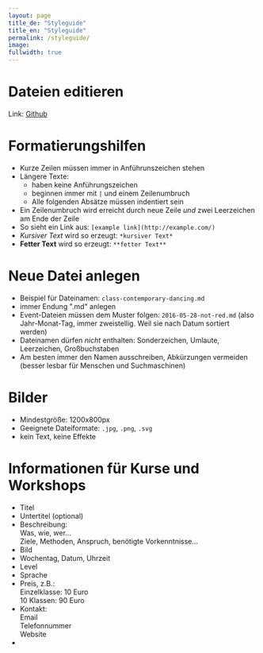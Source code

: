 ```yaml
---
layout: page
title_de: "Styleguide"
title_en: "Styleguide"
permalink: /styleguide/
image:
fullwidth: true
---
```



# Dateien editieren

Link: [Github](https://github.com/Kriesse/urbanraum/tree/gh-pages)

# Formatierungshilfen

* Kurze Zeilen müssen immer in Anführunszeichen stehen
* Längere Texte:
  * haben keine Anführungszeichen
  * beginnen immer mit `|` und einem Zeilenumbruch
  * Alle folgenden Absätze müssen indentiert sein
* Ein Zeilenumbruch wird erreicht durch neue Zeile _und_ zwei Leerzeichen am Ende der Zeile
* So sieht ein Link aus: `[example link](http://example.com/)`
* *Kursiver Text* wird so erzeugt: `*kursiver Text*`
* **Fetter Text** wird so erzeugt: `**fetter Text**`

# Neue Datei anlegen

* Beispiel für Dateinamen: `class-contemporary-dancing.md`
* immer Endung ".md" anlegen
* Event-Dateien müssen dem Muster folgen: `2016-05-28-not-red.md` (also Jahr-Monat-Tag, immer zweistellig. Weil sie nach Datum sortiert werden)
* Dateinamen dürfen _nicht_ enthalten: Sonderzeichen, Umlaute, Leerzeichen, Großbuchstaben
* Am besten immer den Namen ausschreiben, Abkürzungen vermeiden (besser lesbar für Menschen und Suchmaschinen)

# Bilder

* Mindestgröße: 1200x800px
* Geeignete Dateiformate: `.jpg`, `.png`, `.svg`
* kein Text, keine Effekte


# Informationen für Kurse und Workshops

* Titel
* Untertitel (optional)
* Beschreibung:  
  Was, wie, wer…  
  Ziele, Methoden, Anspruch, benötigte Vorkenntnisse…
* Bild
* Wochentag, Datum, Uhrzeit
* Level
* Sprache
* Preis, z.B.:  
  Einzelklasse: 10 Euro  
  10 Klassen: 90 Euro
* Kontakt:  
  Email  
  Telefonnummer  
  Website
*
